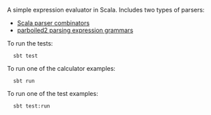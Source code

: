 A simple expression evaluator in Scala. 
Includes two types of parsers:

- [Scala parser combinators](http://www.scala-lang.org/api/current/scala-parser-combinators/#scala.util.parsing.combinator.Parsers)
- [parboiled2 parsing expression grammars](https://github.com/sirthias/parboiled2)

To run the tests:

      sbt test

To run one of the calculator examples:

      sbt run

To run one of the test examples:

      sbt test:run

